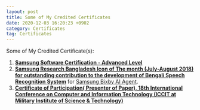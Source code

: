 ```yaml
---
layout: post 
title: Some of My Credited Certificates
date: 2020-12-03 16:20:23 +0902
category: Certificates
tag: Certificates
---
```

Some of My Credited Certificate(s):

1. [**Samsung Software Certification - Advanced Level**](https://github.com/ShihabYasin/shihabyasin.github.io/blob/gh-pages/Certificates/samsung-soft-cert.png)
2. [**Samsung Research Bangladesh Icon of The month (July-August 2018) for outstanding contribution to the 
   development of Bengali Speech Recognition System**](https://github.com/ShihabYasin/shihabyasin.github.io/blob/gh-pages/public/img/srbd-iom.jpeg) for [Samsung Bixby AI Agent](https://web.archive.org/web/2/https://www.samsung.com/us/explore/bixby/).
3. [**Certificate of Participation( Presenter of Paper), 18th International Conference on Computer and Information Technology (ICCIT at Military Institute of Science & Technology)**](https://github.com/ShihabYasin/shihabyasin.github.io/blob/gh-pages/Certificates/iccit-2015.png)
